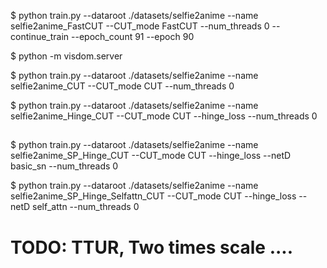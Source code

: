 $ python train.py --dataroot ./datasets/selfie2anime --name selfie2anime_FastCUT --CUT_mode FastCUT --num_threads 0 --continue_train --epoch_count 91 --epoch 90

$ python -m visdom.server


$ python train.py --dataroot ./datasets/selfie2anime --name selfie2anime_CUT --CUT_mode CUT --num_threads 0

<!-- Apply hinge loss -->

$ python train.py --dataroot ./datasets/selfie2anime --name selfie2anime_Hinge_CUT --CUT_mode CUT --hinge_loss --num_threads 0 

## <!-- Net D options ['basic', 'n_layers', 'pixel', 'patch', 'tilestylegan2', 'stylegan2', 'basic_sn', 'self_attn'] -->
<!--  In my previous GAN research, Always apply spectral normalization and Hinge loss-->

<!-- Apply spectral normalization and hinge loss -->
$ python train.py --dataroot ./datasets/selfie2anime --name selfie2anime_SP_Hinge_CUT --CUT_mode CUT --hinge_loss --netD basic_sn --num_threads 0 

<!-- Apply spectral normalization, hinge loss and self-attn(default sp norm) -->
$ python train.py --dataroot ./datasets/selfie2anime --name selfie2anime_SP_Hinge_Selfattn_CUT --CUT_mode CUT --hinge_loss --netD self_attn --num_threads 0 

# TODO: TTUR, Two times scale ....

